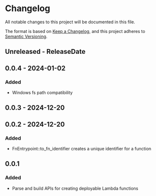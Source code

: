 # Changelog

All notable changes to this project will be documented in this file.

The format is based on [Keep a Changelog](https://keepachangelog.com/en/1.1.0/),
and this project adheres to [Semantic Versioning](https://semver.org/spec/v2.0.0.html).

## Unreleased - ReleaseDate

## 0.0.4 - 2024-01-02

### Added

- Windows fs path compatibility

## 0.0.3 - 2024-12-20

## 0.0.2 - 2024-12-20

### Added

- FnEntrypoint::to_fn_identifier creates a unique identifier for a function

## 0.0.1

### Added

- Parse and build APIs for creating deployable Lambda functions

[Unreleased]: https://github.com/eighty4/l3/compare/l3_fn_build-v0.0.4...HEAD
[0.0.4]: https://github.com/eighty4/l3/compare/l3_fn_build-v0.0.3...l3_fn_build-v0.0.4
[0.0.3]: https://github.com/eighty4/l3/compare/l3_fn_build-v0.0.2...l3_fn_build-v0.0.3
[0.0.2]: https://github.com/eighty4/l3/compare/v0.0.1...l3_fn_build-v0.0.2
[0.0.1]: https://github.com/eighty4/l3/releases/tag/v0.0.1
